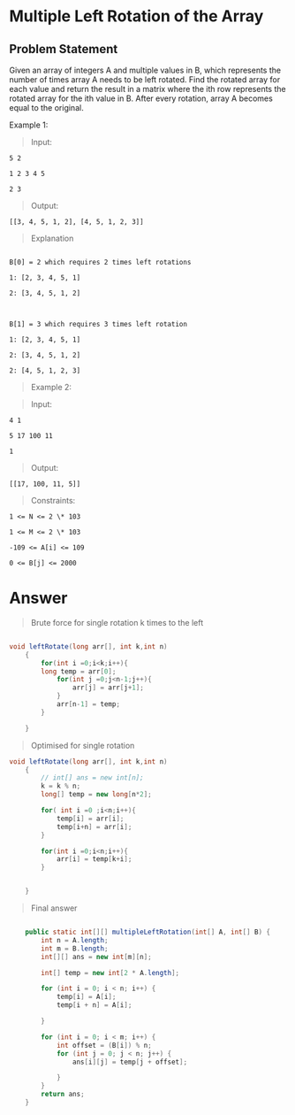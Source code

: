 # Multiple Left Rotation of the Array

## Problem Statement

Given an array of integers A and multiple values in B, which represents the number of times array A needs to be left rotated.
Find the rotated array for each value and return the result in a matrix where the ith row represents the rotated array for the ith value in B.
After every rotation, array A becomes equal to the original.

Example 1:

> Input:

```
5 2

1 2 3 4 5

2 3

```

> Output:

```
[[3, 4, 5, 1, 2], [4, 5, 1, 2, 3]]

```

> Explanation

```

B[0] = 2 which requires 2 times left rotations

1: [2, 3, 4, 5, 1]

2: [3, 4, 5, 1, 2]



B[1] = 3 which requires 3 times left rotation

1: [2, 3, 4, 5, 1]

2: [3, 4, 5, 1, 2]

2: [4, 5, 1, 2, 3]

```

> Example 2:

> Input:

```
4 1

5 17 100 11

1

```

> Output:

```
[[17, 100, 11, 5]]
```

> Constraints:

```
1 <= N <= 2 \* 103

1 <= M <= 2 \* 103

-109 <= A[i] <= 109

0 <= B[j] <= 2000

```

# Answer

> Brute force for single rotation k times to the left

```java

void leftRotate(long arr[], int k,int n)
    {
        for(int i =0;i<k;i++){
        long temp = arr[0];
            for(int j =0;j<n-1;j++){
                arr[j] = arr[j+1];
            }
            arr[n-1] = temp;
        }

    }

```

> Optimised for single rotation

```java
void leftRotate(long arr[], int k,int n)
    {
        // int[] ans = new int[n];
        k = k % n;
        long[] temp = new long[n*2];

        for( int i =0 ;i<n;i++){
            temp[i] = arr[i];
            temp[i+n] = arr[i];
        }

        for(int i =0;i<n;i++){
            arr[i] = temp[k+i];
        }


    }

```

> Final answer

```Java

    public static int[][] multipleLeftRotation(int[] A, int[] B) {
        int n = A.length;
        int m = B.length;
        int[][] ans = new int[m][n];

        int[] temp = new int[2 * A.length];

        for (int i = 0; i < n; i++) {
            temp[i] = A[i];
            temp[i + n] = A[i];

        }

        for (int i = 0; i < m; i++) {
            int offset = (B[i]) % n;
            for (int j = 0; j < n; j++) {
                ans[i][j] = temp[j + offset];

            }
        }
        return ans;
    }

```
